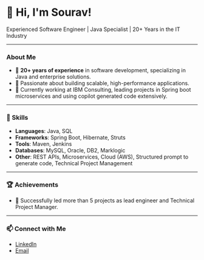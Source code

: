 # 👋 Hi, I'm Sourav!

Experienced Software Engineer | Java Specialist | 20+ Years in the IT Industry

---

### About Me

- 🌟 **20+ years of experience** in software development, specializing in Java and enterprise solutions.
- 🚀 Passionate about building scalable, high-performance applications.
- 🏢 Currently working at IBM Consulting, leading projects in Spring boot microservices and using copilot generated code extensively.

---

### 💼 Skills

- **Languages**: Java, SQL
- **Frameworks**: Spring Boot, Hibernate, Struts
- **Tools**: Maven, Jenkins
- **Databases**: MySQL, Oracle, DB2, Marklogic
- **Other**: REST APIs, Microservices, Cloud (AWS), Structured prompt to generate code, Technical Project Management

---

### 🏆 Achievements

- 🚀 Successfully led more than 5 projects as lead engineer and Technical Project Manager.
  

---

### 📫 Connect with Me

- [LinkedIn](www.linkedin.com/in/sourav-kumar-chatterjee-866b5452)
- [Email](mailto:souravk.chatterjee@gmail.com)

